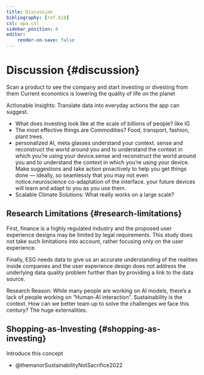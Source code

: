 ```yaml
---
title: Discussion
bibliography: [ref.bib]
csl: apa.csl
sidebar_position: 6
editor:
    render-on-save: false
---
```


# Discussion {#discussion}

Scan a product to see the company and start investing or divesting from
them Current economics is lowering the quality of life on the planet

Actionable Insights: Translate data into everyday actions the app can
suggest.

-   What does investing look like at the scale of billions of people?
    like IG
-   The most effective things are Commodities? Food, transport, fashion,
    plant trees.
-   personalized AI, meta glasses understand your context. sense and
    reconstruct the world around you and to understand the context in
    which you’re using your device.sense and reconstruct the world
    around you and to understand the context in which you’re using your
    device. Make suggestions and take action proactively to help you get
    things done — ideally, so seamlessly that you may not even
    notice.neuroscience co-adaptation of the interface. your future
    devices will learn and adapt to you as you use them.
-   Scalable Climate Solutions: What really works on a large scale?

## Research Limitations {#research-limitations}

First, finance is a highly regulated industry and the proposed user
experience designs may be limited by legal requirements. This study does
not take such limitations into account, rather focusing only on the user
experience.

Finally, ESG needs data to give us an accurate understanding of the
realities inside companies and the user experience design does not
address the underlying data quality problem further than by providing a
link to the data source.

Research Reason: While many people are working on AI models, there’s a
lack of people working on “Human-AI interaction”. Sustainability is the
context. How can we better team up to solve the challenges we face this
century? The huge externalities.

## Shopping-as-Investing {#shopping-as-investing}

Introduce this concept

-   @themanorSustainabilityNotSacrifice2022

